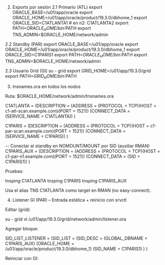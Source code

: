 2) Exports por sesión
2.1 Primario (ATL)
export ORACLE_BASE=/u01/app/oracle
export ORACLE_HOME=/u01/app/oracle/product/19.3.0/dbhome_1
export ORACLE_SID=C1ATLANTA1      # en n2: C1ATLANTA2
export PATH=$ORACLE_HOME/bin:$PATH
export TNS_ADMIN=$ORACLE_HOME/network/admin

2.2 Standby (PAR)
export ORACLE_BASE=/u01/app/oracle
export ORACLE_HOME=/u01/app/oracle/product/19.3.0/dbhome_1
export ORACLE_SID=C1PARIS1
export PATH=$ORACLE_HOME/bin:$PATH
export TNS_ADMIN=$ORACLE_HOME/network/admin

2.3 Usuario Grid (GI)
su - grid
export GRID_HOME=/u01/app/19.3.0/grid
export PATH=$GRID_HOME/bin:$PATH

3) tnsnames.ora en todos los nodos

Ruta: $ORACLE_HOME/network/admin/tnsnames.ora

C1ATLANTA =
  (DESCRIPTION =
    (ADDRESS = (PROTOCOL = TCP)(HOST = c1-atl-scan.example.com)(PORT = 1521))
    (CONNECT_DATA = (SERVICE_NAME = C1ATLANTA))
  )

C1PARIS =
  (DESCRIPTION =
    (ADDRESS = (PROTOCOL = TCP)(HOST = c1-par-scan.example.com)(PORT = 1521))
    (CONNECT_DATA = (SERVICE_NAME = C1PARIS))
  )

-- Conectar al standby en NOMOUNT/MOUNT por SID (auxiliar RMAN)
C1PARIS_AUX =
  (DESCRIPTION =
    (ADDRESS = (PROTOCOL = TCP)(HOST = c1-par-n1.example.com)(PORT = 1521))
    (CONNECT_DATA = (SID = C1PARIS1))
  )


Pruebas:

tnsping C1ATLANTA
tnsping C1PARIS
tnsping C1PARIS_AUX


Usa el alias TNS C1ATLANTA como target en RMAN (no easy-connect).

4) Listener GI (PAR) – Entrada estática + reinicio con srvctl

Editar (grid):

su - grid
vi /u01/app/19.3.0/grid/network/admin/listener.ora


Agregar bloque:

SID_LIST_LISTENER =
  (SID_LIST =
    (SID_DESC =
      (GLOBAL_DBNAME = C1PARIS_AUX)
      (ORACLE_HOME  = /u01/app/oracle/product/19.3.0/dbhome_1)
      (SID_NAME     = C1PARIS1)
    )
  )


Reiniciar con GI:
